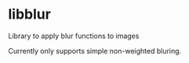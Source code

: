 # libblur
Library to apply blur functions to images

Currently only supports simple non-weighted bluring.
